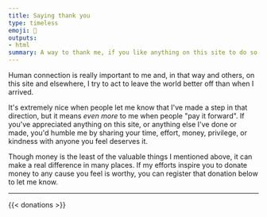 ```yaml
---
title: Saying thank you
type: timeless
emoji: 💞
outputs:
- html
summary: A way to thank me, if you like anything on this site to do so.
---
```


Human connection is really important to me and, in that way and others, on this site and elsewhere, I try to act to leave the world better off than when I arrived.

It's extremely nice when people let me know that I've made a step in that direction, but it means _even more_ to me when people "pay it forward". If you've appreciated anything on this site, or anything else I've done or made, you'd humble me by sharing your time, effort, money, privilege, or kindness with anyone you feel deserves it.

Though money is the least of the valuable things I mentioned above, it can make a real difference in many places. If my efforts inspire you to donate money to any cause you feel is worthy, you can register that donation below to let me know.

---

{{< donations >}}
